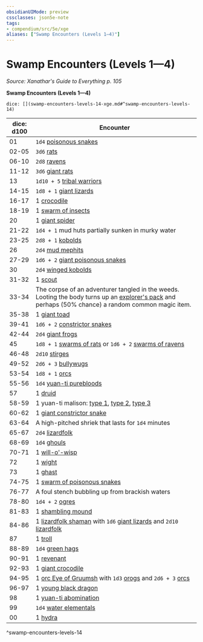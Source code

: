 ```yaml
---
obsidianUIMode: preview
cssclasses: json5e-note
tags:
- compendium/src/5e/xge
aliases: ["Swamp Encounters (Levels 1—4)"]
---
```

# Swamp Encounters (Levels 1—4)
*Source: Xanathar's Guide to Everything p. 105* 

**Swamp Encounters (Levels 1—4)**

`dice: [](swamp-encounters-levels-14-xge.md#^swamp-encounters-levels-14)`

| dice: d100 | Encounter |
|------------|-----------|
| 01 | `1d4` [poisonous snakes](/Systems/5e/bestiary/beast/poisonous-snake.md) |
| 02-05 | `3d6` [rats](/Systems/5e/bestiary/beast/rat.md) |
| 06-10 | `2d8` [ravens](/Systems/5e/bestiary/beast/raven.md) |
| 11-12 | `3d6` [giant rats](/Systems/5e/bestiary/beast/giant-rat.md) |
| 13 | `1d10 + 5` [tribal warriors](/Systems/5e/bestiary/humanoid/tribal-warrior.md) |
| 14-15 | `1d8 + 1` [giant lizards](/Systems/5e/bestiary/beast/giant-lizard.md) |
| 16-17 | 1 [crocodile](/Systems/5e/bestiary/beast/crocodile.md) |
| 18-19 | 1 [swarm of insects](/Systems/5e/bestiary/beast/swarm-of-insects.md) |
| 20 | 1 [giant spider](/Systems/5e/bestiary/beast/giant-spider.md) |
| 21-22 | `1d4 + 1` mud huts partially sunken in murky water |
| 23-25 | `2d8 + 1` [kobolds](/Systems/5e/bestiary/humanoid/kobold.md) |
| 26 | `2d4` [mud mephits](/Systems/5e/bestiary/elemental/mud-mephit.md) |
| 27-29 | `1d6 + 2` [giant poisonous snakes](/Systems/5e/bestiary/beast/giant-poisonous-snake.md) |
| 30 | `2d4` [winged kobolds](/Systems/5e/bestiary/humanoid/winged-kobold.md) |
| 31-32 | 1 [scout](/Systems/5e/bestiary/humanoid/scout.md) |
| 33-34 | The corpse of an adventurer tangled in the weeds. Looting the body turns up an [explorer's pack](/Systems/5e/items/explorers-pack.md) and perhaps (50% chance) a random common magic item. |
| 35-38 | 1 [giant toad](/Systems/5e/bestiary/beast/giant-toad.md) |
| 39-41 | `1d6 + 2` [constrictor snakes](/Systems/5e/bestiary/beast/constrictor-snake.md) |
| 42-44 | `2d4` [giant frogs](/Systems/5e/bestiary/beast/giant-frog.md) |
| 45 | `1d8 + 1` [swarms of rats](/Systems/5e/bestiary/beast/swarm-of-rats.md) or `1d6 + 2` [swarms of ravens](/Systems/5e/bestiary/beast/swarm-of-ravens.md) |
| 46-48 | `2d10` [stirges](/Systems/5e/bestiary/beast/stirge.md) |
| 49-52 | `2d6 + 3` [bullywugs](/Systems/5e/bestiary/humanoid/bullywug.md) |
| 53-54 | `1d8 + 1` [orcs](/Systems/5e/bestiary/humanoid/orc.md) |
| 55-56 | `1d4` [yuan-ti purebloods](/Systems/5e/bestiary/humanoid/yuan-ti-pureblood.md) |
| 57 | 1 [druid](/Systems/5e/bestiary/humanoid/druid.md) |
| 58-59 | 1 yuan-ti malison: [type 1](/Systems/5e/bestiary/monstrosity/yuan-ti-malison-type-1.md), [type 2](/Systems/5e/bestiary/monstrosity/yuan-ti-malison-type-2.md), [type 3](/Systems/5e/bestiary/monstrosity/yuan-ti-malison-type-3.md) |
| 60-62 | 1 [giant constrictor snake](/Systems/5e/bestiary/beast/giant-constrictor-snake.md) |
| 63-64 | A high-pitched shriek that lasts for `1d4` minutes |
| 65-67 | `2d4` [lizardfolk](/Systems/5e/bestiary/humanoid/lizardfolk.md) |
| 68-69 | `1d4` [ghouls](/Systems/5e/bestiary/undead/ghoul.md) |
| 70-71 | 1 [will-o'-wisp](/Systems/5e/bestiary/undead/will-o-wisp.md) |
| 72 | 1 [wight](/Systems/5e/bestiary/undead/wight.md) |
| 73 | 1 [ghast](/Systems/5e/bestiary/undead/ghast.md) |
| 74-75 | 1 [swarm of poisonous snakes](/Systems/5e/bestiary/beast/swarm-of-poisonous-snakes.md) |
| 76-77 | A foul stench bubbling up from brackish waters |
| 78-80 | `1d4 + 2` [ogres](/Systems/5e/bestiary/giant/ogre.md) |
| 81-83 | 1 [shambling mound](/Systems/5e/bestiary/plant/shambling-mound.md) |
| 84-86 | 1 [lizardfolk shaman](/Systems/5e/bestiary/humanoid/lizardfolk-shaman.md) with `1d6` [giant lizards](/Systems/5e/bestiary/beast/giant-lizard.md) and `2d10` [lizardfolk](/Systems/5e/bestiary/humanoid/lizardfolk.md) |
| 87 | 1 [troll](/Systems/5e/bestiary/giant/troll.md) |
| 88-89 | `1d4` [green hags](/Systems/5e/bestiary/fey/green-hag.md) |
| 90-91 | 1 [revenant](/Systems/5e/bestiary/undead/revenant.md) |
| 92-93 | 1 [giant crocodile](/Systems/5e/bestiary/beast/giant-crocodile.md) |
| 94-95 | 1 [orc Eye of Gruumsh](/Systems/5e/bestiary/humanoid/orc-eye-of-gruumsh.md) with `1d3` [orogs](/Systems/5e/bestiary/humanoid/orog.md) and `2d6 + 3` [orcs](/Systems/5e/bestiary/humanoid/orc.md) |
| 96-97 | 1 [young black dragon](/Systems/5e/bestiary/dragon/young-black-dragon.md) |
| 98 | 1 [yuan-ti abomination](/Systems/5e/bestiary/monstrosity/yuan-ti-abomination.md) |
| 99 | `1d4` [water elementals](/Systems/5e/bestiary/elemental/water-elemental.md) |
| 00 | 1 [hydra](/Systems/5e/bestiary/monstrosity/hydra.md) |
^swamp-encounters-levels-14